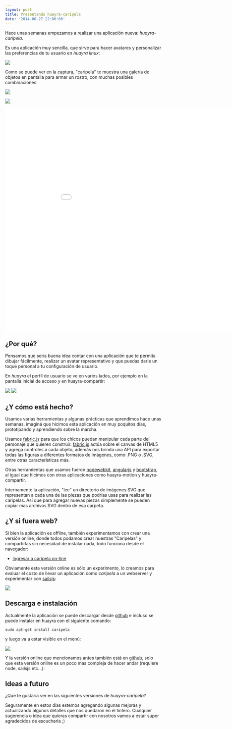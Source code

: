 ```yaml
---
layout: post
title: Presentando huayra-caripela
date: '2014-06-27 22:00:00'
---
```


Hace unas semanas empezamos a realizar una aplicación nueva:  *huayra-caripela*.

Es una aplicación muy sencilla, que sirve para hacer avatares y personalizar las preferencias de tu usuario en *huayra linux*:


![](/images/2014/Jun/Caripela_2014_06_22_19_20_12_2014_06_22_19_20_24.jpg)


Como se puede ver en la captura, "caripela" te muestra una galería de objetos en pantalla para armar un rostro, con muchas posibles combinaciones:

![](/images/2014/Jun/Caripela_2014_06_22_18_44_52_2014_06_22_18_47_20.png)

![](/images/2014/Jun/Caripela_2014_06_22_18_50_45_2014_06_22_18_50_48.png)

<iframe width="960" height="720" src="//www.youtube.com/embed/B6qsvYkTTAA?rel=0" frameborder="0" allowfullscreen></iframe>


## ¿Por qué?

Pensamos que sería buena idea contar con una aplicación que te permita dibujar fácilmente, realizar un avatar representativo y que puedas darle un toque personal a tu configuración de usuario.

En *huayra* el perfíl de usuario se ve en varios lados, por ejemplo en la pantalla inicial de acceso y en huayra-compartir:

![](/images/2014/Jun/huayra_rc4__Running__2014_06_22_19_21_44_2014_06_22_19_22_17.png)
![](/images/2014/Jun/huayra_rc4__Running__2014_06_22_19_28_08_2014_06_22_19_28_27.png)



## ¿Y cómo está hecho?

Usamos varias herramientas y algunas prácticas que aprendimos hace unas semanas, imaginá que hicimos esta aplicación en muy poquitos días, prototipando y aprendiendo sobre la marcha.

Usamos [fabric.js](http://fabricjs.com/) para que los chicos puedan manipular cada parte del personaje que quieren construir. [fabric.js](http://fabricjs.com/)  actúa sobre el canvas de HTML5 y agrega controles a cada objeto, además nos brinda una API para exportar todas las figuras a diferentes formatos de imágenes, como .PNG o .SVG, entre otras características más.

Otras herramientas que usamos fueron [nodewebkit](https://github.com/rogerwang/node-webkit), [angularjs](https://angularjs.org/) y [bootstrap](http://getbootstrap.com/), al igual que hicimos con otras aplicaciones como huayra-motion y huayra-compartir.

Internamente la aplicación, "lee" un directorio de imágenes SVG que representan a cada una de las piezas que podrías usas para realizar las caripelas. Así que para agregar nuevas piezas simplemente se pueden copiar mas archivos SVG dentro de esa carpeta.

## ¿Y si fuera web?

Si bien la aplicación es offline, también experimentamos con crear una versión online, donde todos podamos crear nuestras "Caripelas" y compartirlas sin necesidad de instalar nada, todo funciona desde el navegador:

<ul>
<li><a href='http://dev-losersjuegos.com.ar:9599/' target='_black'>Ingresar a caripela on-line</a></li>
</ul>


Obviamente esta versión online es sólo un experimento, lo creamos para evaluar el costo de llevar un aplicación como *caripela* a un webserver y experimentar con [sailsjs](http://sailsjs.org/):

![](/images/2014/Jun/Caripela_2014_06_22_19_04_02_2014_06_22_19_04_06.png)


## Descarga e instalación

Actualmente la aplicación se puede descargar  desde [github](https://github.com/hugoruscitti/caripela) e incluso se puede instalar en huayra con el siguiente comando:

	sudo apt-get install caripela
    
y luego va a estar visible en el menú:

![](/images/2014/Jun/huayra_rc4__Running__2014_06_22_19_12_27_2014_06_22_19_12_55.png)

Y la versión online que mencionamos antes también está en [github](https://github.com/hugoruscitti/caripelaweb), solo que esta versión online es un poco mas compleja de hacer andar (requiere node, sailsjs etc...):

## Ideas a futuro

¿Que te gustaría ver en las siguientes versiones de *huayra-caripela*?

Seguramente en estos días estemos agregando algunas mejoras y actualizando algunos detalles que nos quedaron en el tintero. Cualquier sugerencia o idea que quieras compartir con nosotros vamos a estar super agradecidos de escucharla ;)
